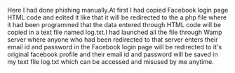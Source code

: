 Here I had done phishing manually.At first I had copied Facebook login page HTML code and edited it like that it will be redirected to the a
php file where it had been programmed that the data entered through HTML code will be copied in a text file named log.txt.I had launched all the file
through Wamp server where anyone who had been redirected to that server enters their email id and password in the Facebook login page will be redirected to 
it's original facebook profile and their email id and password will be saved in my text file log.txt which can be accessed and misused by me anytime.
